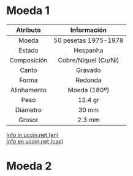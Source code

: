 # Moeda 1
|   Atributo    |      Información      |
|:-----------:  |:--------------------: |
|    Moeda      | 50 pesetas 1975-1978  |
|    Estado     |       Hespanha        |
| Composición   | Cobre/Níquel (Cu/Ni)  |
|    Canto      |        Gravado        |
|    Forma      |        Redonda        |
| Alinhamento   |     Moeda (180º)      |
|     Peso      |        12.4 gr        |
|   Diámetro    |         30 mm         |
|    Grosor     |        2.3 mm         |

[Info in ucoin.net (en)](https://en.ucoin.net/coin/spain-50-pesetas-1975/?tid=9331)  
[Info en ucoin.net (cas)](https://es.ucoin.net/coin/spain-50-pesetas-1975/?tid=9331)

# Moeda 2
